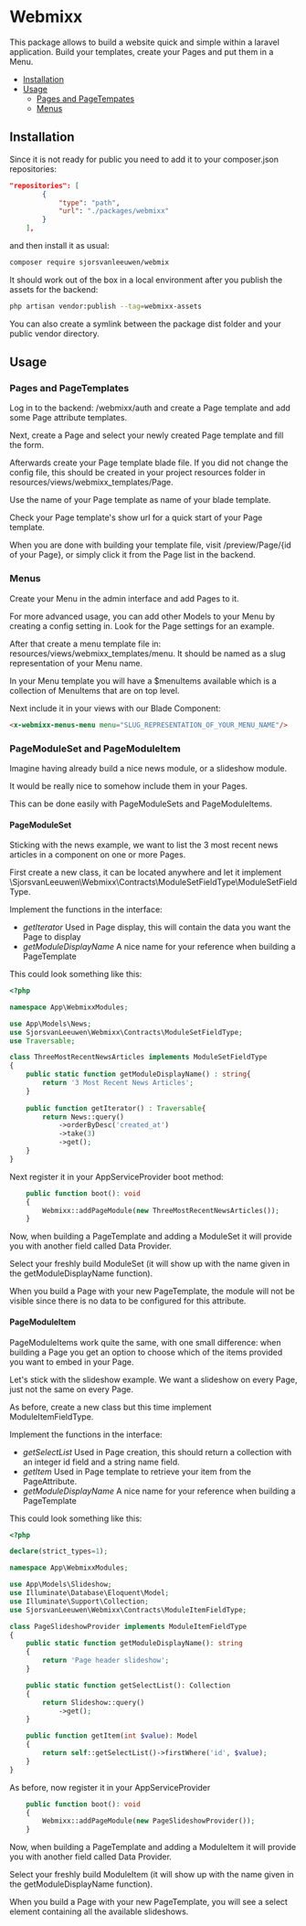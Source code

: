 # Webmixx

This package allows to build a website quick and simple within a laravel application.
Build your templates, create your Pages and put them in a Menu.

- [Installation](#installation)
- [Usage](#usage)
  - [Pages and PageTempates](#pages)
  - [Menus](#menus)

## Installation

Since it is not ready for public you need to add it to your composer.json repositories:

```json
"repositories": [
        {
            "type": "path",
            "url": "./packages/webmixx"
        }
    ],
```

and then install it as usual:

```bash
composer require sjorsvanleeuwen/webmix
```

It should work out of the box in a local environment after you publish the assets for the backend:

```bash
php artisan vendor:publish --tag=webmixx-assets
```
You can also create a symlink between the package dist folder and your public vendor directory.

## Usage

### Pages and PageTemplates
Log in to the backend: /webmixx/auth and create a Page template and add some Page attribute templates.

Next, create a Page and select your newly created Page template and fill the form.

Afterwards create your Page template blade file.
If you did not change the config file, this should be created in your project resources folder in resources/views/webmixx_templates/Page.

Use the name of your Page template as name of your blade template.

Check your Page template's show url for a quick start of your Page template.

When you are done with building your template file, visit /preview/Page/{id of your Page}, or simply click it from the Page list in the backend.

### Menus

Create your Menu in the admin interface and add Pages to it.

For more advanced usage, you can add other Models to your Menu by creating a config setting in. Look for the Page settings for an example.

After that create a menu template file in: resources/views/webmixx_templates/menu. It should be named as a slug representation of your Menu name.

In your Menu template you will have a $menuItems available which is a collection of MenuItems that are on top level.

Next include it in your views with our Blade Component:

```html
<x-webmixx-menus-menu menu="SLUG_REPRESENTATION_OF_YOUR_MENU_NAME"/>
```

### PageModuleSet and PageModuleItem

Imagine having already build a nice news module, or a slideshow module.

It would be really nice to somehow include them in your Pages.

This can be done easily with PageModuleSets and PageModuleItems.

#### PageModuleSet
Sticking with the news example, we want to list the 3 most recent news articles in a component on one or more Pages.

First create a new class, it can be located anywhere and let it implement \SjorsvanLeeuwen\Webmixx\Contracts\ModuleSetFieldType\ModuleSetFieldType.

Implement the functions in the interface:
- *getIterator* Used in Page display, this will contain the data you want the Page to display
- *getModuleDisplayName* A nice name for your reference when building a PageTemplate

This could look something like this:
```php
<?php

namespace App\WebmixxModules;

use App\Models\News;
use SjorsvanLeeuwen\Webmixx\Contracts\ModuleSetFieldType;
use Traversable;

class ThreeMostRecentNewsArticles implements ModuleSetFieldType
{
    public static function getModuleDisplayName() : string{
        return '3 Most Recent News Articles';
    }
    
    public function getIterator() : Traversable{
        return News::query()
            ->orderByDesc('created_at')
            ->take(3)
            ->get();
    }
}
```

Next register it in your AppServiceProvider boot method:
```php
    public function boot(): void
    {
        Webmixx::addPageModule(new ThreeMostRecentNewsArticles());
    }
```

Now, when building a PageTemplate and adding a ModuleSet it will provide you with another field called Data Provider.

Select your freshly build ModuleSet (it will show up with the name given in the getModuleDisplayName function).

When you build a Page with your new PageTemplate, the module will not be visible since there is no data to be configured for this attribute.

#### PageModuleItem

PageModuleItems work quite the same, with one small difference: when building a Page you get an option to choose which of the items provided you want to embed in your Page.

Let's stick with the slideshow example. We want a slideshow on every Page, just not the same on every Page.

As before, create a new class but this time implement ModuleItemFieldType.

Implement the functions in the interface:
- *getSelectList* Used in Page creation, this should return a collection with an integer id field and a string name field.
- *getItem* Used in Page template to retrieve your item from the PageAttribute.   
- *getModuleDisplayName* A nice name for your reference when building a PageTemplate

This could look something like this:
```php
<?php

declare(strict_types=1);

namespace App\WebmixxModules;

use App\Models\Slideshow;
use Illuminate\Database\Eloquent\Model;
use Illuminate\Support\Collection;
use SjorsvanLeeuwen\Webmixx\Contracts\ModuleItemFieldType;

class PageSlideshowProvider implements ModuleItemFieldType
{
    public static function getModuleDisplayName(): string
    {
        return 'Page header slideshow';
    }

    public static function getSelectList(): Collection
    {
        return Slideshow::query()
            ->get();
    }

    public function getItem(int $value): Model
    {
        return self::getSelectList()->firstWhere('id', $value);
    }
}

```

As before, now register it in your AppServiceProvider
```php
    public function boot(): void
    {
        Webmixx::addPageModule(new PageSlideshowProvider());
    }
```


Now, when building a PageTemplate and adding a ModuleItem it will provide you with another field called Data Provider.

Select your freshly build ModuleItem (it will show up with the name given in the getModuleDisplayName function).

When you build a Page with your new PageTemplate, you will see a select element containing all the available slideshows.

